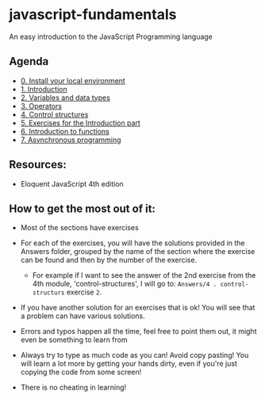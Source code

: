 # javascript-fundamentals
An easy introduction to the JavaScript Programming language

## Agenda
* [0. Install your local environment](<./0. environment-setup/content.md>)
* [1. Introduction](<./1. introduction/content.md>)
* [2. Variables and data types](<./2. variables-and-datatypes/content.md>)
* [3. Operators](<./3. operators/content.md>)
* [4. Control structures](<4. control-structures/content.md>)
* [5. Exercises for the Introduction part](<5. intro-exercises/content.md>)
* [6. Introduction to functions](<6. introduction-to-functions/content.md>)
* [7. Asynchronous programming](<7. asynchronous-programming/content.md>)

## Resources:
- Eloquent JavaScript 4th edition

## How to get the most out of it:

- Most of the sections have exercises
- For each of the exercises, you will have the solutions provided in the Answers folder, grouped by the name of the section where the exercise can be found and then by the number of the exercise.
    - For example if I want to see the answer of the 2nd exercise from the 4th module, 'control-structures', I will go to: `Answers/4 . control-structurs` exercise `2`.

- If you have another solution for an exercises that is ok! You will see that a problem can have various solutions. 
- Errors and typos happen all the time, feel free to point them out, it might even be something to learn from

- Always try to type as much code as you can! Avoid copy pasting! You will learn a lot more by getting your hands dirty, even if you're just copying the code from some screen!

- There is no cheating in learning! 
